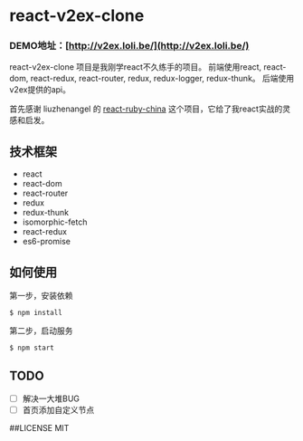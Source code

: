 # react-v2ex-clone

### DEMO地址：[http://v2ex.loli.be/](http://v2ex.loli.be/)

react-v2ex-clone 项目是我刚学react不久练手的项目。
前端使用react, react-dom, react-redux, react-router, redux, redux-logger, redux-thunk。
后端使用v2ex提供的api。

首先感谢 liuzhenangel 的 [react-ruby-china](https://github.com/liuzhenangel/react-ruby-china) 这个项目，它给了我react实战的灵感和启发。

## 技术框架
* react
* react-dom
* react-router
* redux
* redux-thunk
* isomorphic-fetch
* react-redux
* es6-promise


## 如何使用
第一步，安装依赖

```
$ npm install
```
第二步，启动服务

```
$ npm start
```

## TODO
* [ ] 解决一大堆BUG
* [ ] 首页添加自定义节点

##LICENSE
MIT
